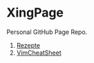 # XingPage

Personal GitHub Page Repo.

1. [Rezepte](https://xingyuxxx.github.io/XingPage/Rezepte/Rezepte.html)
2. [VimCheatSheet](https://xingyuxxx.github.io/XingPage/VimCheatSheet/index.html)
